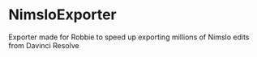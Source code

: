 # NimsloExporter

Exporter made for Robbie to speed up exporting millions of Nimslo edits from Davinci Resolve
